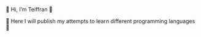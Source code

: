  👋 Hi, I’m Teiffran 👋
 
 👀 Here I will publish my attempts to learn different programming languages 👀

<!---
Teiffran/Teiffran is a ✨ special ✨ repository because its `README.md` (this file) appears on your GitHub profile.
You can click the Preview link to take a look at your changes.
--->
